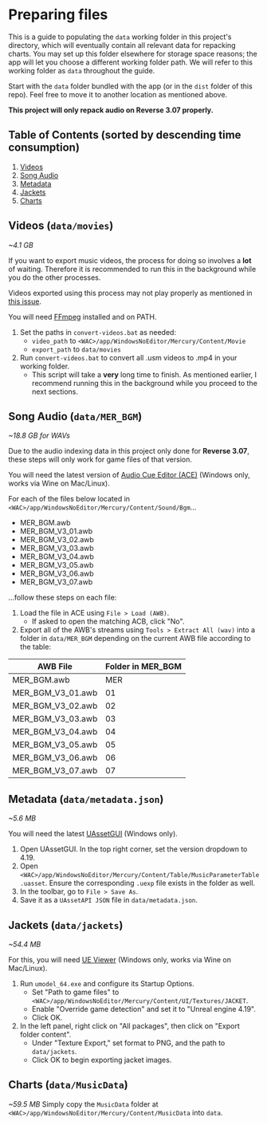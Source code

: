 # Preparing files
This is a guide to populating the `data` working folder in this project's directory, which will eventually contain all relevant data for repacking charts. You may set up this folder elsewhere for storage space reasons; the app will let you choose a different working folder path. We will refer to this working folder as `data` throughout the guide.

Start with the `data` folder bundled with the app (or in the `dist` folder of this repo). Feel free to move it to another location as mentioned above.

**This project will only repack audio on Reverse 3.07 properly.**

## Table of Contents (sorted by descending time consumption)
1. [Videos](#videos-datamovies)
2. [Song Audio](#song-audio-datamer_bgm)
3. [Metadata](#metadata-datametadatajson)
4. [Jackets](#jackets-datajackets)
5. [Charts](#charts-datamusicdata)

## Videos (`data/movies`)
*~4.1 GB*

If you want to export music videos, the process for doing so involves a **lot** of waiting. Therefore it is recommended to run this in the background while you do the other processes.

Videos exported using this process may not play properly as mentioned in [this issue](https://github.com/muskit/WacK-Repackager/issues/2).

You will need [FFmpeg](https://www.ffmpeg.org/download.html) installed and on PATH.

1. Set the paths in `convert-videos.bat` as needed:
    - `video_path` to `<WAC>/app/WindowsNoEditor/Mercury/Content/Movie`
    - `export_path` to `data/movies`
2. Run `convert-videos.bat` to convert all .usm videos to .mp4 in your working folder.
    - This script will take a **very** long time to finish. As mentioned earlier, I recommend running this in the background while you proceed to the next sections.

## Song Audio (`data/MER_BGM`)
*~18.8 GB for WAVs*

Due to the audio indexing data in this project only done for **Reverse 3.07**, these steps will only work for game files of that version.

You will need the latest version of [Audio Cue Editor (ACE)](https://github.com/LazyBone152/ACE) (Windows only, works via Wine on Mac/Linux).

For each of the files below located in `<WAC>/app/WindowsNoEditor/Mercury/Content/Sound/Bgm`...

- MER_BGM.awb
- MER_BGM_V3_01.awb
- MER_BGM_V3_02.awb
- MER_BGM_V3_03.awb
- MER_BGM_V3_04.awb
- MER_BGM_V3_05.awb
- MER_BGM_V3_06.awb
- MER_BGM_V3_07.awb

...follow these steps on each file:

1. Load the file in ACE using `File > Load (AWB)`.
    - If asked to open the matching ACB, click "No".
2. Export all of the AWB's streams using `Tools > Extract All (wav)` into a folder in `data/MER_BGM` depending on the current AWB file according to the table:

| AWB File          | Folder in MER_BGM |
|-------------------|-------------------|
| MER_BGM.awb       | MER               |
| MER_BGM_V3_01.awb | 01                |
| MER_BGM_V3_02.awb | 02                |
| MER_BGM_V3_03.awb | 03                |
| MER_BGM_V3_04.awb | 04                |
| MER_BGM_V3_05.awb | 05                |
| MER_BGM_V3_06.awb | 06                |
| MER_BGM_V3_07.awb | 07                |

## Metadata (`data/metadata.json`)
*~5.6 MB*

You will need the latest [UAssetGUI](https://github.com/atenfyr/UAssetGUI) (Windows only).

1. Open UAssetGUI. In the top right corner, set the version dropdown to 4.19. 
2. Open `<WAC>/app/WindowsNoEditor/Mercury/Content/Table/MusicParameterTable.uasset`. Ensure the corresponding `.uexp` file exists in the folder as well.
3. In the toolbar, go to `File > Save As`.
4. Save it as a `UAssetAPI JSON` file in `data/metadata.json`.

## Jackets (`data/jackets`)
*~54.4 MB*

For this, you will need [UE Viewer](https://www.gildor.org/en/projects/umodel) (Windows only, works via Wine on Mac/Linux).

1. Run `umodel_64.exe` and configure its Startup Options.
    - Set "Path to game files" to `<WAC>/app/WindowsNoEditor/Mercury/Content/UI/Textures/JACKET`.
    - Enable "Override game detection" and set it to "Unreal engine 4.19".
    - Click OK.
2. In the left panel, right click on "All packages", then click on "Export folder content".
    - Under "Texture Export," set format to PNG, and the path to `data/jackets`.
    - Click OK to begin exporting jacket images.

## Charts (`data/MusicData`)
*~59.5 MB*
Simply copy the `MusicData` folder at `<WAC>/app/WindowsNoEditor/Mercury/Content/MusicData` into `data`.
